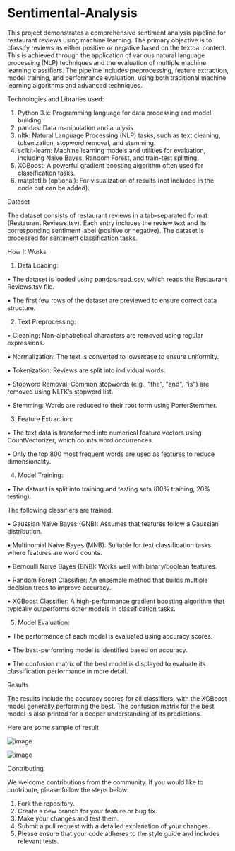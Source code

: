 # Sentimental-Analysis

This project demonstrates a comprehensive sentiment analysis pipeline for restaurant reviews using machine learning. The primary objective is to classify reviews as either positive or negative based on the textual content. This is achieved through the application of various natural language processing (NLP) techniques and the evaluation of multiple machine learning classifiers. The pipeline includes preprocessing, feature extraction, model training, and performance evaluation, using both traditional machine learning algorithms and advanced techniques.

Technologies and Libraries used:

1. Python 3.x: Programming language for data processing and model building.
2. pandas: Data manipulation and analysis.
3. nltk: Natural Language Processing (NLP) tasks, such as text cleaning, tokenization, stopword removal, and stemming.
4. scikit-learn: Machine learning models and utilities for evaluation, including Naive Bayes, Random Forest, and train-test splitting.
5. XGBoost: A powerful gradient boosting algorithm often used for classification tasks.
6. matplotlib (optional): For visualization of results (not included in the code but can be added).
   
Dataset

The dataset consists of restaurant reviews in a tab-separated format (Restaurant Reviews.tsv). Each entry includes the review text and its corresponding sentiment label (positive or negative). The dataset is processed for sentiment classification tasks.

How It Works

1. Data Loading:
   
• The dataset is loaded using pandas.read_csv, which reads the Restaurant Reviews.tsv file.

• The first few rows of the dataset are previewed to ensure correct data structure.

2. Text Preprocessing:
   
• Cleaning: Non-alphabetical characters are removed using regular expressions.

• Normalization: The text is converted to lowercase to ensure uniformity.

• Tokenization: Reviews are split into individual words.

• Stopword Removal: Common stopwords (e.g., "the", "and", "is") are removed using NLTK’s stopword list.

• Stemming: Words are reduced to their root form using PorterStemmer.

3. Feature Extraction:
   
• The text data is transformed into numerical feature vectors using CountVectorizer, which counts word occurrences.

• Only the top 800 most frequent words are used as features to reduce dimensionality.

4. Model Training:
   
• The dataset is split into training and testing sets (80% training, 20% testing).

The following classifiers are trained:

• Gaussian Naive Bayes (GNB): Assumes that features follow a Gaussian distribution.

• Multinomial Naive Bayes (MNB): Suitable for text classification tasks where features are word counts.

• Bernoulli Naive Bayes (BNB): Works well with binary/boolean features.

• Random Forest Classifier: An ensemble method that builds multiple decision trees to improve accuracy.

• XGBoost Classifier: A high-performance gradient boosting algorithm that typically outperforms other models in classification tasks.

5. Model Evaluation:
   
• The performance of each model is evaluated using accuracy scores.

• The best-performing model is identified based on accuracy.

• The confusion matrix of the best model is displayed to evaluate its classification performance in more detail.

Results

The results include the accuracy scores for all classifiers, with the XGBoost model generally performing the best. The confusion matrix for the best model is also printed for a deeper understanding of its predictions.

Here are some sample of result

![image](https://github.com/user-attachments/assets/d042bf66-341c-4d80-873c-73d59f997394)

![image](https://github.com/user-attachments/assets/6ea5237d-cb2d-47b4-b1b1-5d26bf61c5cb)

Contributing

We welcome contributions from the community. If you would like to contribute, please follow the steps below:

1. Fork the repository.
2. Create a new branch for your feature or bug fix.
3. Make your changes and test them.
4. Submit a pull request with a detailed explanation of your changes.
5. Please ensure that your code adheres to the style guide and includes relevant tests.
